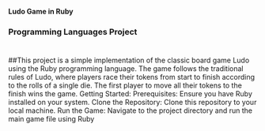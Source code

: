 **Ludo Game in Ruby**
### Programming Languages Project
#
##This project is a simple implementation of the classic board game Ludo using the Ruby programming language. The game follows the traditional rules of Ludo, where players race their tokens from start to finish according to the rolls of a single die. The first player to move all their tokens to the finish wins the game.
Getting Started:
Prerequisites: Ensure you have Ruby installed on your system.
Clone the Repository: Clone this repository to your local machine.
Run the Game: Navigate to the project directory and run the main game file using Ruby
